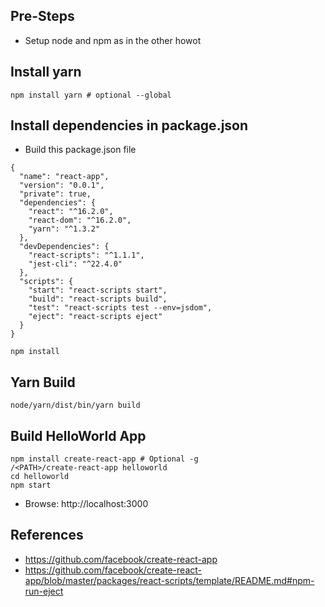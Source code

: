 ## Pre-Steps
* Setup node and npm as in the other howot

## Install yarn
```
npm install yarn # optional --global
```

## Install dependencies in package.json
* Build this package.json file

```
{
  "name": "react-app",
  "version": "0.0.1",
  "private": true,
  "dependencies": {
    "react": "^16.2.0",
    "react-dom": "^16.2.0",
    "yarn": "^1.3.2"
  },
  "devDependencies": {
    "react-scripts": "^1.1.1",
    "jest-cli": "^22.4.0"
  },
  "scripts": {
    "start": "react-scripts start",
    "build": "react-scripts build",
    "test": "react-scripts test --env=jsdom",
    "eject": "react-scripts eject"
  }
}
```

```
npm install
```

## Yarn Build
```
node/yarn/dist/bin/yarn build
```

## Build HelloWorld App
```
npm install create-react-app # Optional -g
/<PATH>/create-react-app helloworld
cd helloworld
npm start
```
* Browse: http://localhost:3000


## References
* https://github.com/facebook/create-react-app
* https://github.com/facebook/create-react-app/blob/master/packages/react-scripts/template/README.md#npm-run-eject
